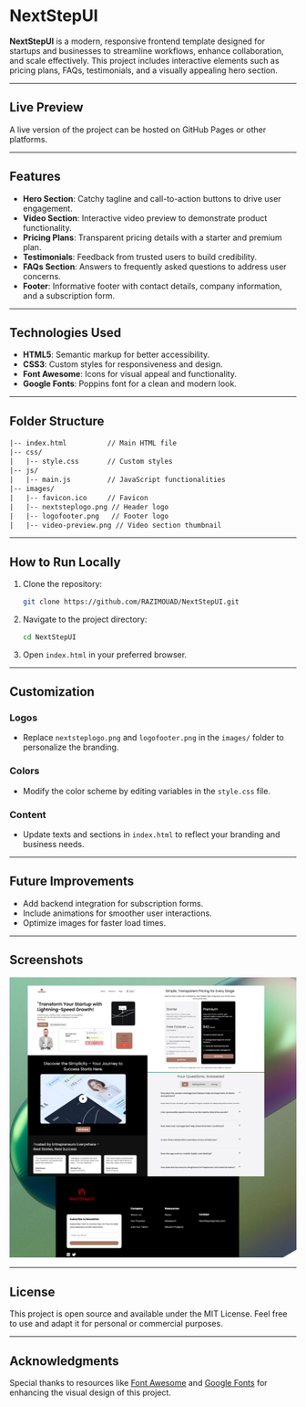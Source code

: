 # NextStepUI

**NextStepUI** is a modern, responsive frontend template designed for startups and businesses to streamline workflows, enhance collaboration, and scale effectively. This project includes interactive elements such as pricing plans, FAQs, testimonials, and a visually appealing hero section.

---

## **Live Preview**
A live version of the project can be hosted on GitHub Pages or other platforms.  

---

## **Features**
- **Hero Section**: Catchy tagline and call-to-action buttons to drive user engagement.
- **Video Section**: Interactive video preview to demonstrate product functionality.
- **Pricing Plans**: Transparent pricing details with a starter and premium plan.
- **Testimonials**: Feedback from trusted users to build credibility.
- **FAQs Section**: Answers to frequently asked questions to address user concerns.
- **Footer**: Informative footer with contact details, company information, and a subscription form.

---

## **Technologies Used**
- **HTML5**: Semantic markup for better accessibility.
- **CSS3**: Custom styles for responsiveness and design.
- **Font Awesome**: Icons for visual appeal and functionality.
- **Google Fonts**: Poppins font for a clean and modern look.

---

## **Folder Structure**
```plaintext
|-- index.html          // Main HTML file
|-- css/
|   |-- style.css       // Custom styles
|-- js/
|   |-- main.js         // JavaScript functionalities
|-- images/
|   |-- favicon.ico     // Favicon
|   |-- nextsteplogo.png // Header logo
|   |-- logofooter.png   // Footer logo
|   |-- video-preview.png // Video section thumbnail
```

---

## **How to Run Locally**
1. Clone the repository:
   ```bash
   git clone https://github.com/RAZIMOUAD/NextStepUI.git
   ```
2. Navigate to the project directory:
   ```bash
   cd NextStepUI
   ```
3. Open `index.html` in your preferred browser.

---

## **Customization**
### **Logos**
- Replace `nextsteplogo.png` and `logofooter.png` in the `images/` folder to personalize the branding.
  
### **Colors**
- Modify the color scheme by editing variables in the `style.css` file.

### **Content**
- Update texts and sections in `index.html` to reflect your branding and business needs.

---

## **Future Improvements**
- Add backend integration for subscription forms.
- Include animations for smoother user interactions.
- Optimize images for faster load times.

---

## **Screenshots**
![Project Screenshot](images/GlobalScreen.png)

---

## **License**
This project is open source and available under the MIT License. Feel free to use and adapt it for personal or commercial purposes.


---

## **Acknowledgments**
Special thanks to resources like [Font Awesome](https://fontawesome.com/) and [Google Fonts](https://fonts.google.com/) for enhancing the visual design of this project.
